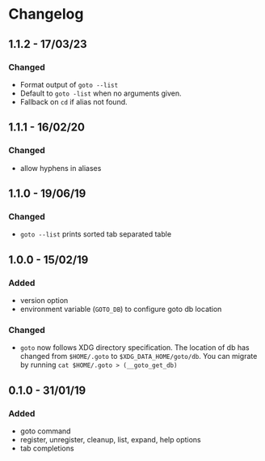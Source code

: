 # Changelog

## 1.1.2 - 17/03/23
### Changed
- Format output of `goto --list`
- Default to `goto -list` when no arguments given.
- Fallback on `cd` if alias not found.

## 1.1.1 - 16/02/20
### Changed
- allow hyphens in aliases

## 1.1.0 - 19/06/19
### Changed
- `goto --list` prints sorted tab separated table

## 1.0.0 - 15/02/19
### Added
- version option
- environment variable (`GOTO_DB`) to configure goto db location

### Changed
- `goto` now follows XDG directory specification. The location of db has changed
from `$HOME/.goto` to `$XDG_DATA_HOME/goto/db`. You can migrate by running
`cat $HOME/.goto > (__goto_get_db)`


## 0.1.0 - 31/01/19
### Added
- goto command
- register, unregister, cleanup, list, expand, help options
- tab completions
